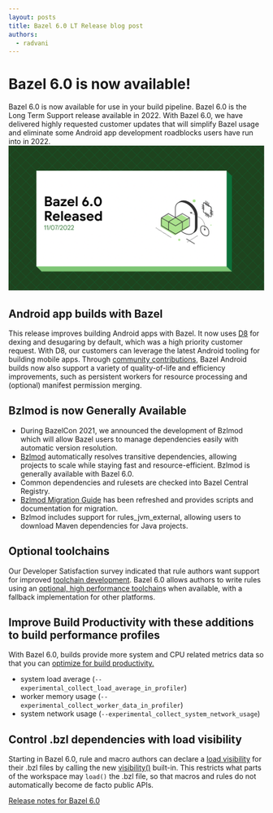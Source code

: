 ```yaml
---
layout: posts
title: Bazel 6.0 LT Release blog post
authors:
  - radvani
---
```


# Bazel 6.0 is now available!
Bazel 6.0 is now available for use in your build pipeline. Bazel 6.0 is the Long Term Support release available in 2022. With Bazel 6.0, we have delivered highly requested customer updates that will simplify Bazel usage and eliminate some Android app development roadblocks users have run into in 2022.
![Image](../images/Bazel6.0ReleaseBlogPost.png)

## Android app builds with Bazel
This release improves building Android apps with Bazel. It now uses [D8](https://developer.android.com/studio/command-line/d8) for dexing and desugaring by default, which was a high priority customer request. With D8, our customers can leverage the latest Android tooling for building mobile apps. 
Through [community contributions,](https://github.com/bazelbuild/bazel/pulls?q=is%3Apr+is%3Aclosed+label%3Ateam-android+closed%3A2021-11-01..2022-12-02+) Bazel Android builds now also support a variety of quality-of-life and efficiency improvements, such as persistent workers for resource processing and (optional) manifest permission merging.

## Bzlmod is now Generally Available
- During BazelCon 2021, we announced the development of Bzlmod which will allow Bazel users to manage dependencies easily with automatic version resolution.
- [Bzlmod](https://bazel.build/docs/bzlmod) automatically resolves transitive dependencies, allowing projects to scale while staying fast and resource-efficient. Bzlmod is generally available with Bazel 6.0.
-   Common dependencies and rulesets are checked into Bazel Central Registry.
-   [Bzlmod Migration Guide](https://docs.google.com/document/d/1JtXIVnXyFZ4bmbiBCr5gsTH4-opZAFf5DMMb-54kES0/edit?usp=gmail) has been refreshed and provides scripts and documentation for migration. 
-   Bzlmod includes support for rules_jvm_external, allowing users to download Maven dependencies for Java projects.

## Optional toolchains
Our Developer Satisfaction survey indicated that rule authors want support for improved [toolchain development](https://bazel.build/versions/6.0.0/extending/toolchains#optional-toolchains). Bazel 6.0 allows authors to write rules using an [optional, high performance toolchain](https://bazel.build/docs/toolchains#optional-toolchains)s when available, with a fallback implementation for other platforms.

## Improve Build Productivity with these additions to build performance profiles
With Bazel 6.0, builds provide more system and CPU related metrics data so that you can [optimize for build productivity.](https://blog.bazel.build/2022/11/15/build-performance-metrics.html)

-   system load average (`--experimental_collect_load_average_in_profiler`)   
-   worker memory usage (`--experimental_collect_worker_data_in_profiler`)
-   system network usage (`--experimental_collect_system_network_usage`)

## Control .bzl dependencies with load visibility
Starting in Bazel 6.0, rule and macro authors can declare a [load visibility](https://bazel.build/versions/6.0.0/concepts/visibility#load-visibility) for their .bzl files by calling the new [visibility()](https://bazel.build/versions/6.0.0/rules/lib/globals#visibility) built-in. This restricts what parts of the workspace may `load()` the .bzl file, so that macros and rules do not automatically become de facto public APIs.

[Release notes for Bazel 6.0](https://docs.google.com/document/d/1pu2ARPweOCTxPsRR8snoDtkC9R51XWRyBXeiC6Ql5so/edit#heading=h.kh1neevharzp)
